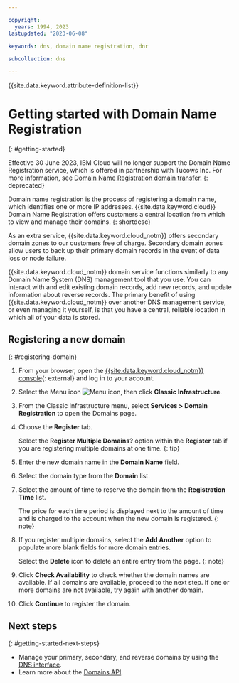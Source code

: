 ```yaml
---

copyright:
  years: 1994, 2023
lastupdated: "2023-06-08"

keywords: dns, domain name registration, dnr

subcollection: dns

---
```


{{site.data.keyword.attribute-definition-list}}

# Getting started with Domain Name Registration
{: #getting-started}

Effective 30 June 2023, IBM Cloud will no longer support the Domain Name Registration service, which is offered in partnership with Tucows Inc. For more information, see [Domain Name Registration domain transfer](/docs/dns?topic=dns-domain-name-registration-domain-transfer).
{: deprecated}

Domain name registration is the process of registering a domain name, which identifies one or more IP addresses. {{site.data.keyword.cloud}} Domain Name Registration offers customers a central location from which to view and manage their domains.
{: shortdesc}

As an extra service, {{site.data.keyword.cloud_notm}} offers secondary domain zones to our customers free of charge. Secondary domain zones allow users to back up their primary domain records in the event of data loss or node failure.

{{site.data.keyword.cloud_notm}} domain service functions similarly to any Domain Name System (DNS) management tool that you use. You can interact with and edit existing domain records, add new records, and update information about reverse records. The primary benefit of using {{site.data.keyword.cloud_notm}} over another DNS management service, or even managing it yourself, is that you have a central, reliable location in which all of your data is stored.

## Registering a new domain
{: #registering-domain}

1. From your browser, open the [{{site.data.keyword.cloud_notm}} console](https://{DomainName}/){: external} and log in to your account.
1. Select the Menu icon ![Menu icon](../../icons/icon_hamburger.svg), then click **Classic Infrastructure**.
1. From the Classic Infrastructure menu, select **Services > Domain Registration** to open the Domains page.
1. Choose the **Register** tab.

   Select the **Register Multiple Domains?** option within the **Register** tab if you are registering multiple domains at one time.
   {: tip}

1. Enter the new domain name in the **Domain Name** field.
1. Select the domain type from the **Domain** list.
1. Select the amount of time to reserve the domain from the **Registration Time** list.

    The price for each time period is displayed next to the amount of time and is charged to the account when the new domain is registered.
    {: note}

1. If you register multiple domains, select the **Add Another** option to populate more blank fields for more domain entries.

   Select the **Delete** icon to delete an entire entry from the page.
   {: note}

1. Click **Check Availability** to check whether the domain names are available. If all domains are available, proceed to the next step. If one or more domains are not available, try again with another domain.
1. Click **Continue** to register the domain.

## Next steps
{: #getting-started-next-steps}

* Manage your primary, secondary, and reverse domains by using the [DNS interface](/docs/dns?topic=dns-how-to-use-the-dns-interface).
* Learn more about the [Domains API](/docs/dns?topic=dns-getting-started-with-the-dns-api).
